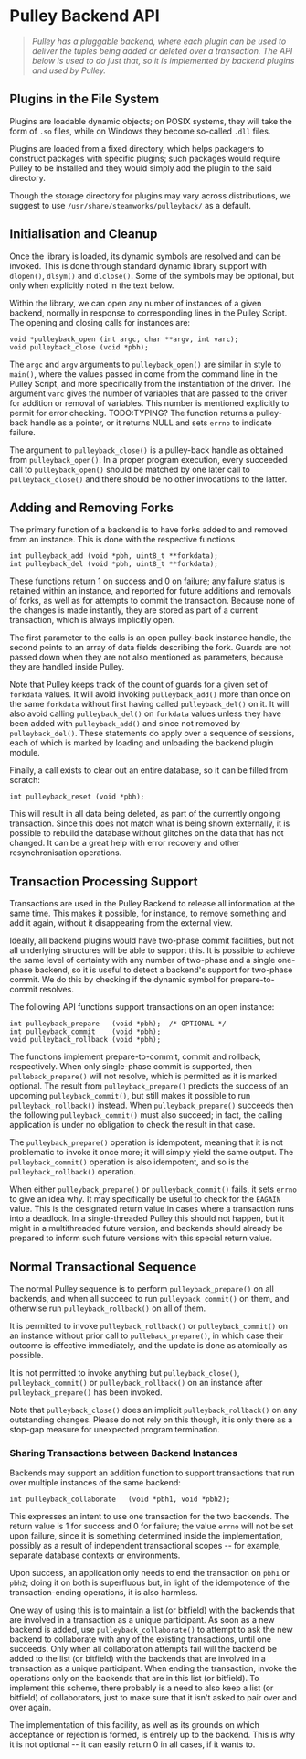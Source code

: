 # Pulley Backend API

> *Pulley has a pluggable backend, where each plugin can be used to deliver
> the tuples being added or deleted over a transaction.  The API below is
> used to do just that, so it is implemented by backend plugins and used by
> Pulley.*


## Plugins in the File System

Plugins are loadable dynamic objects; on POSIX systems, they will take the
form of `.so` files, while on Windows they become so-called `.dll` files.

Plugins are loaded from a fixed directory, which helps packagers to construct
packages with specific plugins; such packages would require Pulley to be
installed and they would simply add the plugin to the said directory.

Though the storage directory for plugins may vary across distributions,
we suggest to use `/usr/share/steamworks/pulleyback/` as a default.


## Initialisation and Cleanup

Once the library is loaded, its dynamic symbols are resolved and can be
invoked.  This is done through standard dynamic library support with
`dlopen()`, `dlsym()` and `dlclose()`.  Some of the symbols may be
optional, but only when explicitly noted in the text below.

Within the library, we can open any number of instances of a given backend,
normally in response to corresponding lines in the Pulley Script.  The
opening and closing calls for instances are:

    void *pulleyback_open (int argc, char **argv, int varc);
    void pulleyback_close (void *pbh);

The `argc` and `argv` arguments to `pulleyback_open()` are similar in style
to `main()`, where the values passed in come from the command line in the
Pulley Script, and more specifically from the instantiation of the driver.
The argument `varc` gives the number of variables that are passed to the
driver for addition or removal of variables.  This number is mentioned
explicitly to permit for error checking.  TODO:TYPING?
The function returns a pulley-back handle as a pointer, or it returns NULL and
sets `errno` to indicate failure.

The argument to `pulleyback_close()` is a pulley-back handle as obtained
from `pulleyback_open()`.  In a proper program execution, every succeeded
call to `pulleyback_open()` should be matched by one later call to
`pulleyback_close()` and there should be no other invocations to the latter.


## Adding and Removing Forks

The primary function of a backend is to have forks added to and removed from
an instance.  This is done with the respective functions

    int pulleyback_add (void *pbh, uint8_t **forkdata);
    int pulleyback_del (void *pbh, uint8_t **forkdata);

These functions return 1 on success and 0 on failure; any failure status
is retained within an instance, and reported for future additions and
removals of forks, as well as for attempts to commit the transaction.
Because none of the changes is made instantly, they are stored as part
of a current transaction, which is always implicitly open.

The first parameter to the calls is an open pulley-back instance handle,
the second
points to an array of data fields describing the fork.  Guards are not
passed down when they are not also mentioned as parameters, because they
are handled inside Pulley.

Note that Pulley keeps track of the count of guards for a given set of
`forkdata` values.  It will avoid invoking `pulleyback_add()` more than
once on the same `forkdata` without first having called `pulleyback_del()`
on it.  It will also avoid calling `pulleyback_del()` on `forkdata` values
unless they have been added with `pulleyback_add()` and since not removed by
`pulleyback_del()`.  These statements do apply over a sequence of sessions,
each of which is marked by loading and unloading the backend plugin module.

Finally, a call exists to clear out an entire database, so it can be
filled from scratch:

    int pulleyback_reset (void *pbh);

This will result in all data being deleted, as part of the currently
ongoing transaction.  Since this does not match what is being shown
externally, it is possible to rebuild the database without glitches on
the data that has not changed.  It can be a great help with error recovery
and other resynchronisation operations.


## Transaction Processing Support

Transactions are used in the Pulley Backend to release all information
at the same time.  This makes it possible, for instance, to remove something
and add it again, without it disappearing from the external view.

Ideally, all backend plugins would have two-phase commit facilities, but
not all underlying structures will be able to support this.  It is
possible to achieve the same level of certainty with any number of
two-phase and a single one-phase backend, so it is useful to detect
a backend's support for two-phase commit.  We do this by checking if
the dynamic symbol for prepare-to-commit resolves.

The following API functions support transactions on an open instance:

    int pulleyback_prepare   (void *pbh);  /* OPTIONAL */
    int pulleyback_commit    (void *pbh);
    void pulleyback_rollback (void *pbh);

The functions implement prepare-to-commit, commit and rollback, respectively.
When only single-phase commit is supported, then `pulleback_prepare()` will
not resolve, which is permitted as it is marked optional.  The result from
`pulleyback_prepare()` predicts the success of an upcoming
`pulleyback_commit()`, but still makes it possible to run
`pulleyback_rollback()` instead.  When `pulleyback_prepare()` succeeds
then the following `pulleyback_commit()` must also succeed; in fact, the
calling application is under no obligation to check the result in that case.

The `pulleyback_prepare()` operation is idempotent, meaning that it is not
problematic to invoke it once more; it will simply yield the same output.
The `pulleyback_commit()` operation is also idempotent, and so is the
`pulleyback_rollback()` operation.

When either `pulleyback_prepare()` or `pulleyback_commit()` fails, it
sets `errno` to give an idea why.  It may specifically be useful to check
for the `EAGAIN` value.  This is the designated return value in cases
where a transaction runs into a deadlock.  In a single-threaded Pulley
this should not happen, but it might in a multithreaded future version,
and backends should already be prepared to inform such future versions
with this special return value.

## Normal Transactional Sequence

The normal Pulley sequence is to perform `pulleyback_prepare()` on all
backends, and when all succeed to run `pulleyback_commit()` on them,
and otherwise run `pulleyback_rollback()` on all of them.

It is permitted to invoke `pulleyback_rollback()` or `pulleyback_commit()`
on an instance
without prior call to `pulleback_prepare()`, in which case their outcome
is effective immediately, and the update is done as atomically as possible.

It is not permitted to invoke anything but `pulleyback_close()`,
`pulleyback_commit()` or `pulleyback_rollback()` on an instance
after `pulleyback_prepare()` has been invoked.

Note that `pulleyback_close()` does an implicit `pulleyback_rollback()`
on any outstanding changes.  Please do not rely on this though, it is
only there as a stop-gap measure for unexpected program termination.


### Sharing Transactions between Backend Instances

Backends may support an addition function to support transactions that
run over multiple instances of the same backend:

    int pulleyback_collaborate   (void *pbh1, void *pbh2);

This expresses an intent to use one transaction for the two backends.
The return value is 1 for success and 0 for failure; the value `errno`
will not be set upon failure, since it is something determined inside
the implementation, possibly as a result of independent transactional
scopes -- for example, separate database contexts or environments.

Upon success, an application only needs to end the transaction on
`pbh1` or `pbh2`; doing it on both is superfluous but, in light of the
idempotence of the transaction-ending operations, it is also harmless.

One way of using this is to maintain a list (or bitfield) with the backends
that are involved in a transaction as a unique participant.  As soon as
a new backend is added, use `pulleyback_collaborate()` to attempt to ask
the new backend to collaborate with any of the existing transactions, until
one succeeds.  Only when all collaboration attempts fail will the backend
be added to the list (or bitfield) with the backends that are involved in
a transaction as a unique participant.  When ending the transaction,
invoke the operations only on the backends that are in this list (or bitfield).
To implement this scheme, there probably is a need to also keep a list
(or bitfield) of collaborators, just to make sure that it isn't asked to
pair over and over again.

The implementation of this facility, as well as its grounds on which
acceptance or rejection is formed, is entirely up to the backend.  This
is why it is not optional -- it can easily return 0 in all cases, if it
wants to.

